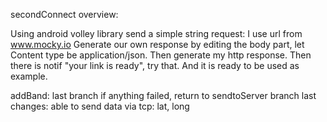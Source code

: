secondConnect overview:

Using android volley library
send a simple string request:
I use url from www.mocky.io Generate our own response by editing the body part, let Content type be application/json.
Then generate my http response. Then there is notif "your link is ready", try that. And it is ready to be used as example.

addBand: last branch
if anything failed, return to sendtoServer branch
last changes: able to send data via tcp: lat, long
